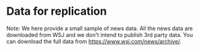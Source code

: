 # Data for replication

Note: We here provide a small sample of news data. All the news data are downloaded from WSJ and we don't intend to publish 3rd party data. You can download the full data from https://www.wsj.com/news/archive/.
